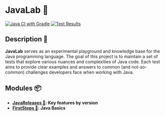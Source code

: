# JavaLab 🧪

[![Java CI with Gradle](https://github.com/mperor/JavaLab/actions/workflows/gradle.yml/badge.svg)](https://github.com/mperor/JavaLab/actions/workflows/gradle.yml)
[![Test Results](https://gist.githubusercontent.com/mperor/710a27220e46b738c4a2ccb888676388/raw/badge.svg)](JavaReleases/src/test/java/pl/mperor/lab/java)

## Description 📄
**JavaLab** serves as an experimental playground and knowledge base for the Java programming language. 
The goal of this project is to maintain a set of tests that explore various nuances and complexities of Java code. 
Each test aims to provide clear examples and answers to common (and not-so-common) challenges developers face when working with Java.

## Modules 📦

- **[JavaReleases 📅](JavaReleases/README.md): Key features by version**
- **[FirstSteps 👣](FirstSteps/README.md): Java Basics**